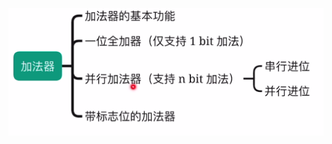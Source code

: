 


![输入图片说明](/imgs/2025-07-28/TH2yNBz9aNm5VrVi.png)
<!--stackedit_data:
eyJoaXN0b3J5IjpbMjA4OTAxMTQyM119
-->